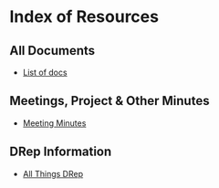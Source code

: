 # Index of Resources

## All Documents
- [List of docs](https://github.com/DRep-Collective/Landing/blob/main/docs/index.md)

## Meetings, Project & Other Minutes
- [Meeting Minutes](https://github.com/DRep-Collective/Landing/blob/main/docs/index.md#meeting-minutes)

## DRep Information
- [All Things DRep](all-things-drep.md)


